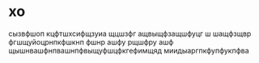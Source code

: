 # xo
сызвфшоп кцфтшхсифщзуиа щцшзфг ащвыщфзащшфуцг ш шащфзщвр фгшщуйоцрнпкфшкнп фшнр ашфу рщшфру ашф щышнвашфнпвашнпфвыщуфшцфкгефимщяд миидыаргпкфупфукпфва 
